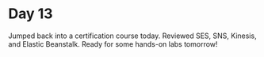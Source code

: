 # Day 13

Jumped back into a certification course today. Reviewed SES, SNS, Kinesis, and Elastic Beanstalk. Ready for some hands-on labs tomorrow!